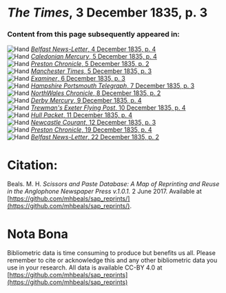 # *The Times*, 3 December 1835, p. 3  
  
### Content from this page subsequently appeared in:  
![Hand](http://scissorsandpaste.net/wp-content/uploads/2017/06/smallhandpointer.png) [*Belfast News-Letter*, 4 December 1835, p. 4](https://mhbeals.github.io/sap_html/Belfast-News-Letter/Belfast-News-Letter-4-December-1835-p-4)  
![Hand](http://scissorsandpaste.net/wp-content/uploads/2017/06/smallhandpointer.png) [*Caledonian Mercury*, 5 December 1835, p. 4](https://mhbeals.github.io/sap_html/Caledonian-Mercury/Caledonian-Mercury-5-December-1835-p-4)  
![Hand](http://scissorsandpaste.net/wp-content/uploads/2017/06/smallhandpointer.png) [*Preston Chronicle*, 5 December 1835, p. 2](https://mhbeals.github.io/sap_html/Preston-Chronicle/Preston-Chronicle-5-December-1835-p-2)  
![Hand](http://scissorsandpaste.net/wp-content/uploads/2017/06/smallhandpointer.png) [*Manchester Times*, 5 December 1835, p. 3](https://mhbeals.github.io/sap_html/Manchester-Times/Manchester-Times-5-December-1835-p-3)  
![Hand](http://scissorsandpaste.net/wp-content/uploads/2017/06/smallhandpointer.png) [*Examiner*, 6 December 1835, p. 3](https://mhbeals.github.io/sap_html/Examiner/Examiner-6-December-1835-p-3)  
![Hand](http://scissorsandpaste.net/wp-content/uploads/2017/06/smallhandpointer.png) [*Hampshire Portsmouth Telegraph*, 7 December 1835, p. 3](https://mhbeals.github.io/sap_html/Hampshire-Portsmouth-Telegraph/Hampshire-Portsmouth-Telegraph-7-December-1835-p-3)  
![Hand](http://scissorsandpaste.net/wp-content/uploads/2017/06/smallhandpointer.png) [*NorthWales Chronicle*, 8 December 1835, p. 2](https://mhbeals.github.io/sap_html/NorthWales-Chronicle/NorthWales-Chronicle-8-December-1835-p-2)  
![Hand](http://scissorsandpaste.net/wp-content/uploads/2017/06/smallhandpointer.png) [*Derby Mercury*, 9 December 1835, p. 4](https://mhbeals.github.io/sap_html/Derby-Mercury/Derby-Mercury-9-December-1835-p-4)  
![Hand](http://scissorsandpaste.net/wp-content/uploads/2017/06/smallhandpointer.png) [*Trewman's Exeter Flying Post*, 10 December 1835, p. 4](https://mhbeals.github.io/sap_html/Trewman's-Exeter-Flying-Post/Trewman's-Exeter-Flying-Post-10-December-1835-p-4)  
![Hand](http://scissorsandpaste.net/wp-content/uploads/2017/06/smallhandpointer.png) [*Hull Packet*, 11 December 1835, p. 4](https://mhbeals.github.io/sap_html/Hull-Packet/Hull-Packet-11-December-1835-p-4)  
![Hand](http://scissorsandpaste.net/wp-content/uploads/2017/06/smallhandpointer.png) [*Newcastle Courant*, 12 December 1835, p. 3](https://mhbeals.github.io/sap_html/Newcastle-Courant/Newcastle-Courant-12-December-1835-p-3)  
![Hand](http://scissorsandpaste.net/wp-content/uploads/2017/06/smallhandpointer.png) [*Preston Chronicle*, 19 December 1835, p. 4](https://mhbeals.github.io/sap_html/Preston-Chronicle/Preston-Chronicle-19-December-1835-p-4)  
![Hand](http://scissorsandpaste.net/wp-content/uploads/2017/06/smallhandpointer.png) [*Belfast News-Letter*, 22 December 1835, p. 2](https://mhbeals.github.io/sap_html/Belfast-News-Letter/Belfast-News-Letter-22-December-1835-p-2)  


# Citation: 

Beals. M. H. *Scissors and Paste Database: A Map of Reprinting and Reuse in the Anglophone Newspaper Press v.1.0.1.* 2 June 2017. Available at [https://github.com/mhbeals/sap_reprints/](https://github.com/mhbeals/sap_reprints/). 

# Nota Bona

Bibliometric data is time consuming to produce but benefits us all. Please remember to cite or acknowledge this and any other bibliometric data you use in your research. All data is available CC-BY 4.0 at [https://github.com/mhbeals/sap_reprints](https://github.com/mhbeals/sap_reprints)
